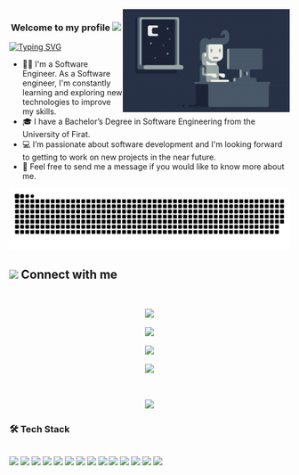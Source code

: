 
<img alt="Night Coding" src="https://raw.githubusercontent.com/AVS1508/AVS1508/master/assets/Night-Coding.gif" width="300" align="right"/>

<h3 align="center">
  Welcome to my profile 
  <img src="https://media.giphy.com/media/hvRJCLFzcasrR4ia7z/giphy.gif" width="28">
</h3>

<a href="https://git.io/typing-svg"><img src="https://readme-typing-svg.demolab.com?font=Indie+Flower&size=30&pause=1000&color=0EF732&center=true&vCenter=true&width=435&lines=Hi!+My+name+is+Omar+Akrum;I'm+a+Front-End+Developer" alt="Typing SVG" /></a>

- 👨‍💻 I'm a Software Engineer. As a Software engineer, I'm constantly learning and exploring new technologies to improve my skills.
- 🎓 I have a Bachelor’s Degree in Software Engineering from the University of Firat.
- 💻 I’m passionate about software development and I'm looking forward to getting to work on new projects in the near future.
- 📧 Feel free to send me a message if you would like to know more about me.


<div align="center">
  <a href="#">
  <img  src="https://github.com/1999AZZAR/1999AZZAR/blob/main/resources/img/grid-snake.svg"
       alt="snake" /></a>
</div>


## <img src="https://media.giphy.com/media/iY8CRBdQXODJSCERIr/giphy.gif" width="30px"> Connect with me

 <br>
<div align="center">

  <a href="https://www.facebook.com/profile.php?id=100094963694533"><img width ='24px' src ='https://raw.githubusercontent.com/rahulbanerjee26/githubAboutMeGenerator/main/icons/facebook.svg'></a>

  <a href="https://www.instagram.com/omar_akrum/"><img width ='24px' src ='https://raw.githubusercontent.com/rahulbanerjee26/githubAboutMeGenerator/main/icons/instagram.svg'></a>
  
  <a href=""><img width ='24px' src ='https://raw.githubusercontent.com/rahulbanerjee26/githubAboutMeGenerator/main/icons/linked-in-alt.svg'></a>
  
  <a href="mailto:omer.akrum@yahoo.com"><img width ='24px' src ='https://raw.githubusercontent.com/rahulbanerjee26/githubAboutMeGenerator/main/icons/yahoo.svg'></a>

</div>
  
 <br>

<p  align="center">
<img src="https://user-images.githubusercontent.com/73097560/115834477-dbab4500-a447-11eb-908a-139a6edaec5c.gif">             
<br>

### 🛠  Tech Stack

<div align="left">
  <br>
  <img width ='32px' src ='https://raw.githubusercontent.com/rahulbanerjee26/githubAboutMeGenerator/main/icons/html.svg'>
  <img width ='32px' src ='https://raw.githubusercontent.com/rahulbanerjee26/githubAboutMeGenerator/main/icons/css.svg'>
  <img width ='32px' src ='https://raw.githubusercontent.com/rahulbanerjee26/githubAboutMeGenerator/main/icons/bootstrap.svg'>
  <img width ='32px' src ='https://raw.githubusercontent.com/rahulbanerjee26/githubAboutMeGenerator/main/icons/sass.svg'> 
  <img width ='32px' src ='https://raw.githubusercontent.com/rahulbanerjee26/githubAboutMeGenerator/main/icons/javascript.svg'>
  <img width ='32px' src ='https://raw.githubusercontent.com/rahulbanerjee26/githubAboutMeGenerator/main/icons/typescript.svg'>
  <img width ='32px' src ='https://raw.githubusercontent.com/rahulbanerjee26/githubAboutMeGenerator/main/icons/webpack.svg'> 
  <img width ='32px' src ='https://raw.githubusercontent.com/rahulbanerjee26/githubAboutMeGenerator/main/icons/angularjs.svg'>
  <img width ='32px' src ='https://raw.githubusercontent.com/rahulbanerjee26/githubAboutMeGenerator/main/icons/git.svg'>
  <img width ='32px' src ='https://raw.githubusercontent.com/rahulbanerjee26/githubAboutMeGenerator/main/icons/github.svg'>
  <img width ='32px' src ='https://raw.githubusercontent.com/rahulbanerjee26/githubAboutMeGenerator/main/icons/java.svg'>
  <img width ='32px' src ='https://raw.githubusercontent.com/rahulbanerjee26/githubAboutMeGenerator/main/icons/php.svg'>
  <img width ='32px' src ='https://raw.githubusercontent.com/rahulbanerjee26/githubAboutMeGenerator/main/icons/mysql.svg'>
  <img width ='32px' src ='https://raw.githubusercontent.com/rahulbanerjee26/githubAboutMeGenerator/main/icons/arduino.svg'>
  <br>
</div>








